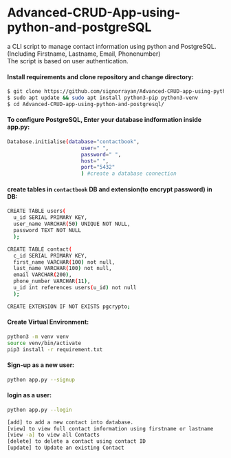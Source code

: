 # Advanced-CRUD-App-using-python-and-postgreSQL

a CLI script to manage contact information using python and PostgreSQL.\
(Including Firstname, Lastname, Email, Phonenumber)\
The script is based on user authentication.

#### Install requirements and clone repository and change directory:
```bash
$ git clone https://github.com/signorrayan/Advanced-CRUD-app-using-python-and-postgresql.git
$ sudo apt update && sudo apt install python3-pip python3-venv
$ cd Advanced-CRUD-app-using-python-and-postgresql/
```

#### To configure PostgreSQL, Enter your database indformation inside app.py:
```bash
Database.initialise(database="contactbook",
                        user=" ",
                        password=" ",
                        host=" ",
                        port="5432"
                        ) #create a database connection
```



#### create tables in `contactbook` DB and extension(to encrypt password) in DB:
```bash
CREATE TABLE users(
  u_id SERIAL PRIMARY KEY,
  user_name VARCHAR(50) UNIQUE NOT NULL,
  password TEXT NOT NULL
  );

CREATE TABLE contact(
  c_id SERIAL PRIMARY KEY,
  first_name VARCHAR(100) not null,
  last_name VARCHAR(100) not null,
  email VARCHAR(200),
  phone_number VARCHAR(11),
  u_id int references users(u_id) not null
  );

CREATE EXTENSION IF NOT EXISTS pgcrypto;
```

#### Create Virtual Environment:
```bash
python3 -m venv venv
source venv/bin/activate
pip3 install -r requirement.txt
```

#### Sign-up as a new user:
```bash
python app.py --signup
```

#### login as a user:
```bash
python app.py --login
```

```bash
[add] to add a new contact into database.
[view] to view full contact information using firstname or lastname
[view -a] to view all Contacts
[delete] to delete a contact using contact ID
[update] to Update an existing Contact
```
